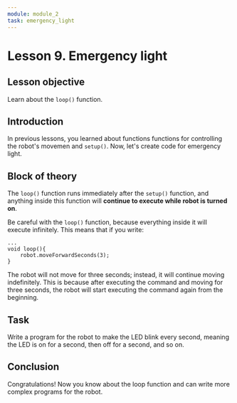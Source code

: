 ```yaml
---
module: module_2
task: emergency_light
---
```

# Lesson 9. Emergency light

## Lesson objective
Learn about the `loop()` function.

## Introduction
In previous lessons, you learned about functions functions for controlling the robot's movemen and `setup()`. Now, let's create code for emergency light.


## Block of theory
The `loop()` function runs immediately after the `setup()` function, and anything inside this function will **continue to execute while robot is turned on**.

Be careful with the `loop()` function, because everything inside it will execute infinitely. This means that if you write:
```
...
void loop(){
    robot.moveForwardSeconds(3);
}
```
The robot will not move for three seconds; instead, it will continue moving indefinitely. This is because after executing the command and moving for three seconds, the robot will start executing the command again from the beginning. 

## Task 
Write a program for the robot to make the LED blink every second, meaning the LED is on for a second, then off for a second, and so on.


## Conclusion
Congratulations! Now you know about the loop function and can write more complex programs for the robot.

